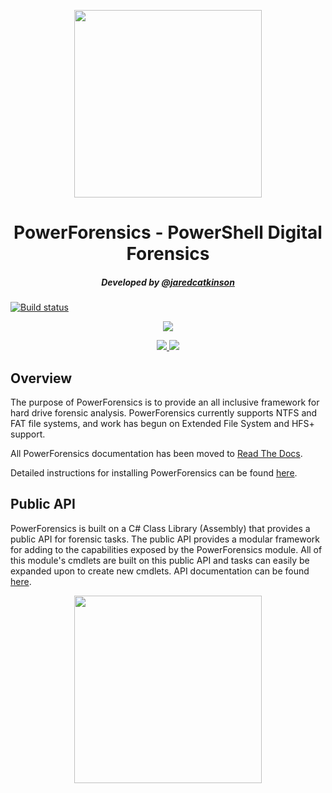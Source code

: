 <p align="center">
  <img src="https://github.com/Invoke-IR/PowerForensics/blob/master/Images/powerforensic_square_blue_lowres.png?raw=true" width="300" height="300">
</p>

<h1 align="center">PowerForensics - PowerShell Digital Forensics</h1>

<h5 align="center">Developed by <a href="https://twitter.com/jaredcatkinson">@jaredcatkinson</a></h5>

[![Build status](https://ci.appveyor.com/api/projects/status/l8rmlql34xwyvwsc/branch/master?svg=true)](https://ci.appveyor.com/project/Invoke-IR/powerforensics/branch/master)

<p align="center">
  <a href="https://powerforensics.readthedocs.io/en/latest/">
    <img src="https://readthedocs.org/projects/powerforensics/badge/?version=latest">
  </a>
</p>
<p align="center">
  <a href="https://waffle.io/Invoke-IR/PowerForensics">
    <img src="https://badge.waffle.io/Invoke-IR/PowerForensics.png?label=ready&title=Ready">
  </a>
  <a href="https://waffle.io/Invoke-IR/PowerForensics">
    <img src="https://badge.waffle.io/Invoke-IR/PowerForensics.png?label=in%20progress&title=In%20Progress">
  </a>
</p>

## Overview
The purpose of PowerForensics is to provide an all inclusive framework for hard drive forensic analysis.
PowerForensics currently supports NTFS and FAT file systems, and work has begun on Extended File System and HFS+ support.

All PowerForensics documentation has been moved to <a href="https://powerforensics.readthedocs.io">Read The Docs</a>.

Detailed instructions for installing PowerForensics can be found <a href="http://www.invoke-ir.com/2016/02/installing-powerforensics.html">here</a>.

## Public API
PowerForensics is built on a C# Class Library (Assembly) that provides a public API for forensic tasks.
The public API provides a modular framework for adding to the capabilities exposed by the PowerForensics module.
All of this module's cmdlets are built on this public API and tasks can easily be expanded upon to create new cmdlets.
API documentation can be found <a href="https://powerforensics.readthedocs.io/en/latest/publicapi/">here</a>.

<p align="center">
  <img src="https://github.com/Invoke-IR/PowerForensics/blob/master/Images/powerforensic_square_blue_lowres.png?raw=true" width="300" height="300">
</p>

